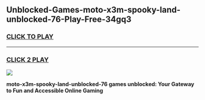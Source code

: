 
## Unblocked-Games-moto-x3m-spooky-land-unblocked-76-Play-Free-34gq3
<h3>
<a href="https://premium76.site?title=moto-x3m-spooky-land-unblocked-76&ref=19M">CLICK TO PLAY</a></h3>
<hr>

<h3>
<a href="https://premium76.site?title=moto-x3m-spooky-land-unblocked-76&ref=19M">CLICK 2 PLAY</a>
  
</h3>

<a href="https://premium76.site?title=moto-x3m-spooky-land-unblocked-76&ref=19M"><img src="https://clearcache.store/games.png"></a>


**moto-x3m-spooky-land-unblocked-76 games unblocked: Your Gateway to Fun and Accessible Online Gaming**
